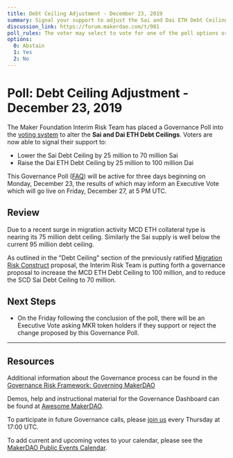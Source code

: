 ```yaml
---
title: Debt Ceiling Adjustment - December 23, 2019
summary: Signal your support to adjust the Sai and Dai ETH Debt Ceilings.
discussion_link: https://forum.makerdao.com/t/981
poll_rules: The voter may select to vote for one of the poll options or they may elect to abstain from the poll entirely
options:
  0: Abstain
  1: Yes
  2: No
---
```


# Poll: Debt Ceiling Adjustment - December 23, 2019

The Maker Foundation Interim Risk Team has placed a Governance Poll into the [voting system](https://vote.makerdao.com/polling) to alter the **Sai and Dai ETH Debt Ceilings**. Voters are now able to signal their support to:

- Lower the Sai Debt Ceiling by 25 million to 70 million Sai
- Raise the Dai ETH Debt Ceiling by 25 million to 100 million Dai

This Governance Poll ([FAQ](https://community-development.makerdao.com/makerdao-scd-faqs/scd-faqs/governance)) will be active for three days beginning on Monday, December 23, the results of which may inform an Executive Vote which will go live on Friday, December 27, at 5 PM UTC.

## Review

Due to a recent surge in migration activity MCD ETH collateral type is nearing its 75 million debt ceiling. Similarly the Sai supply is well below the current 95 million debt ceiling.

As outlined in the "Debt Ceiling" section of the previously ratified [Migration Risk Construct](https://vote.makerdao.com/polling-proposal/qmba2hpv3kcbjgzvlnv7xsogs3jenqdiqo3ffnktgqtepn) proposal, the Interim Risk Team is putting forth a governance proposal to increase the MCD ETH Debt Ceiling to 100 million, and to reduce the SCD Sai Debt Ceiling to 70 million.

## Next Steps

- On the Friday following the conclusion of the poll, there will be an Executive Vote asking MKR token holders if they support or reject the change proposed by this Governance Poll.

---

## Resources

Additional information about the Governance process can be found in the [Governance Risk Framework: Governing MakerDAO](https://community-development.makerdao.com/governance/governance-risk-framework)

Demos, help and instructional material for the Governance Dashboard can be found at [Awesome MakerDAO](https://awesome.makerdao.com/#voting).

To participate in future Governance calls, please [join us](https://community-development.makerdao.com/governance/governance-and-risk-meetings) every Thursday at 17:00 UTC.

To add current and upcoming votes to your calendar, please see the [MakerDAO Public Events Calendar](https://calendar.google.com/calendar/embed?src=makerdao.com_3efhm2ghipksegl009ktniomdk%40group.calendar.google.com&ctz=America%2FLos_Angeles).
